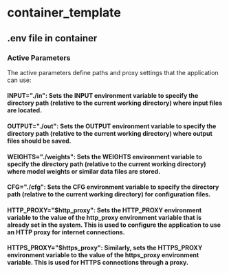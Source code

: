 # container_template

## .env file in container

### Active Parameters
The active parameters define paths and proxy settings that the application can use:

#### INPUT="./in": Sets the INPUT environment variable to specify the directory path (relative to the current working directory) where input files are located.

#### OUTPUT="./out": Sets the OUTPUT environment variable to specify the directory path (relative to the current working directory) where output files should be saved.

#### WEIGHTS="./weights": Sets the WEIGHTS environment variable to specify the directory path (relative to the current working directory) where model weights or similar data files are stored.

#### CFG="./cfg": Sets the CFG environment variable to specify the directory path (relative to the current working directory) for configuration files.

#### HTTP_PROXY="$http_proxy": Sets the HTTP_PROXY environment variable to the value of the http_proxy environment variable that is already set in the system. This is used to configure the application to use an HTTP proxy for internet connections.

#### HTTPS_PROXY="$https_proxy": Similarly, sets the HTTPS_PROXY environment variable to the value of the https_proxy environment variable. This is used for HTTPS connections through a proxy.

